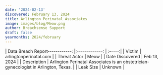 ```yaml
---
date: '2024-02-13'
discovered: February 13, 2024
title: Arlington Perinatal Associates
image: images/blog/Meow.png
author: Breachsense Support
draft: false
yearmonths: 2024/february
---
```


| Data Breach Report------------:     |:-------------:    | :-----:|
| Victim      | arlingtonperinatal.com      | 
| Threat Actor      | Meow      | 
| Date Discovered      | Feb 13, 2024      | 
| Description      | Arlington Perinatal Associates is an obstetrician-gynecologist in Arlington, Texas.      | 
| Leak Size      | Unknown      | 

